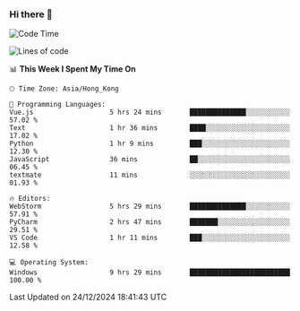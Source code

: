### Hi there 👋

<!--
**RoiexLee/RoiexLee** is a ✨ _special_ ✨ repository because its `README.md` (this file) appears on your GitHub profile.

Here are some ideas to get you started:

- 🔭 I’m currently working on ...
- 🌱 I’m currently learning ...
- 👯 I’m looking to collaborate on ...
- 🤔 I’m looking for help with ...
- 💬 Ask me about ...
- 📫 How to reach me: ...
- 😄 Pronouns: ...
- ⚡ Fun fact: ...
-->

<!--START_SECTION:waka-->
![Code Time](http://img.shields.io/badge/Code%20Time-796%20hrs%2052%20mins-blue)

![Lines of code](https://img.shields.io/badge/From%20Hello%20World%20I%27ve%20Written-38.4%20thousand%20lines%20of%20code-blue)

📊 **This Week I Spent My Time On** 

```text
🕑︎ Time Zone: Asia/Hong_Kong

💬 Programming Languages: 
Vue.js                   5 hrs 24 mins       ██████████████░░░░░░░░░░░   57.02 % 
Text                     1 hr 36 mins        ████░░░░░░░░░░░░░░░░░░░░░   17.02 % 
Python                   1 hr 9 mins         ███░░░░░░░░░░░░░░░░░░░░░░   12.30 % 
JavaScript               36 mins             ██░░░░░░░░░░░░░░░░░░░░░░░   06.45 % 
textmate                 11 mins             ░░░░░░░░░░░░░░░░░░░░░░░░░   01.93 % 

🔥 Editors: 
WebStorm                 5 hrs 29 mins       ██████████████░░░░░░░░░░░   57.91 % 
PyCharm                  2 hrs 47 mins       ███████░░░░░░░░░░░░░░░░░░   29.51 % 
VS Code                  1 hr 11 mins        ███░░░░░░░░░░░░░░░░░░░░░░   12.58 % 

💻 Operating System: 
Windows                  9 hrs 29 mins       █████████████████████████   100.00 % 
```


 Last Updated on 24/12/2024 18:41:43 UTC
<!--END_SECTION:waka-->
